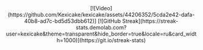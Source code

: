 <div id="header" align="center">
[![Video](https://github.com/Kexicake/kexicake/assets/44206352/5cda2e42-dafa-40b8-ad7c-bd5d53dbb612)]
[![GitHub Streak](https://streak-stats.demolab.com?user=kexicake&theme=transparent&hide_border=true&locale=ru&card_width=1000)](https://git.io/streak-stats)
</div>
